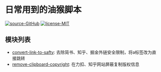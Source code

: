 # 日常用到的油猴脚本

[![source-GitHub](https://img.shields.io/badge/source-GitHub-brightgreen.svg)](https://github.com/Fog3211/tampermonkey) [![license-MIT](https://img.shields.io/badge/license-MIT-blue.svg)](https://github.com/Fog3211/tampermonkey/blob/main/LICENSE)

## 模块列表

- [convert-link-to-safty](https://raw.githubusercontent.com/Fog3211/tampermonkey/gh-pages/convert-link-to-safty.js): 去除简书、知乎、掘金外链安全限制，将a标签改为直接跳转
- [remove-clipboard-copyright](https://raw.githubusercontent.com/Fog3211/tampermonkey/gh-pages/remove-clipboard-copyright.js): 在力扣、知乎网站屏蔽复制版权信息